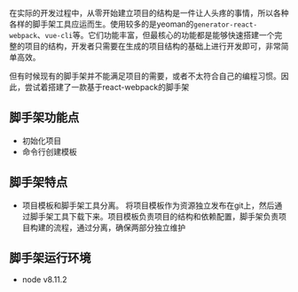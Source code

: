 
在实际的开发过程中，从零开始建立项目的结构是一件让人头疼的事情，所以各种各样的脚手架工具应运而生。使用较多的是yeoman的`generator-react-webpack`、`vue-cli`等。它们功能丰富，但最核心的功能都是能够快速搭建一个完整的项目的结构，开发者只需要在生成的项目结构的基础上进行开发即可，非常简单高效。

但有时候现有的脚手架并不能满足项目的需要，或者不太符合自己的编程习惯。因此，尝试着搭建了一款基于react-webpack的脚手架

## 脚手架功能点

- 初始化项目
- 命令行创建模板

## 脚手架特点

- 项目模板和脚手架工具分离。
将项目模板作为资源独立发布在git上，然后通过脚手架工具下载下来。项目模板负责项目的结构和依赖配置，脚手架负责项目构建的流程，通过分离，确保两部分独立维护

## 脚手架运行环境

- node v8.11.2

